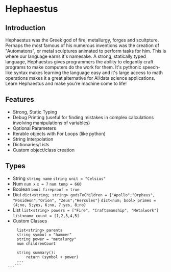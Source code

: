 # Hephaestus
## Introduction
Hephaestus was the Greek god of fire, metallurgy, forges and scultpture. Perhaps the most famous of his numerous inventions was the creation of "Automatons", or metal sculptures animated to perform tasks for him. This is where our language earns it's namesake. A strong, statically typed language, Hephaestus gives programmers the ability to elegantly craft programs to make computers do the work for them. It's pythonic speech-like syntax makes learning the language easy and it's large access to math operations makes it a great alternative for AI/data science applications. Learn Hephaestus and make you're machine come to life!

## Features
- Strong, Static Typing
- Debug Printing (useful for finding mistakes in complex calculations involving manipulations of variables)
- Optional Parameters
- Iterable objects with For Loops (like python)
- String Interpolation
- Dictionaries/Lists
- Custom object/class creation

## Types
- String
`string name`
`string unit = "Celsius"`
- Num
 `num x`
 `x = 7`
 `num temp = 660`
- Boolean
`bool fireproof = true`
- Dict
`dict<string; string> godsToChildren = {"Apollo";"Orpheus", "Posideon";"Orion", "Zeus";"Hercules"}`
 `dict<num; bool> primes = {4;no, 5;yes, 6;no, 7;yes, 8;no}`
- List
`list<string> powers = ["Fire", "Craftsmanship", "Metalwork"]`
`list<num> count = [1,2,3,4,5]`
- Custom Classes
```custom type greekGod:
     list<string> parents
     string symbol = "hammer"
     string power = "metalurgy"
     num childrenCount
     
     string summary():
         return (symbol + power)
     ---
 ---```


